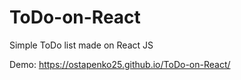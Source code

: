 # ToDo-on-React
Simple ToDo list made on React JS

Demo: https://ostapenko25.github.io/ToDo-on-React/
